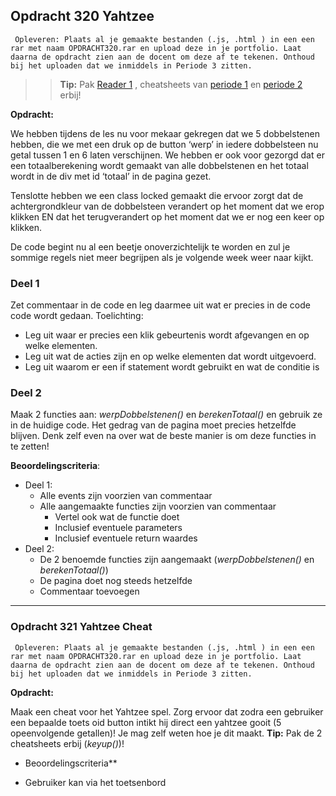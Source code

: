 ## Opdracht 320 Yahtzee

`` Opleveren: Plaats al je gemaakte bestanden (.js, .html ) in een een rar met naam OPDRACHT320.rar en upload deze in je portfolio. Laat daarna de opdracht zien aan de docent om deze af te tekenen. Onthoud bij het uploaden dat we inmiddels in Periode 3 zitten.``

>> **Tip:** Pak <a href="https://elo.kw1c.nl/CMS/Studie/811%20ICT-Academie/811%20VakkenInhoud/%5BB.16%20JAV%5D%20Javascript/25187%20%C2%A0%20Applicatie-%20en%20mediaontwikkelaar/Periode%2003/Productie/01.%20Reader/Reader%201%20-%20Attributen%20&%20Properties.pdf" target="_blank">Reader 1</a> , cheatsheets van <a href="https://elo.kw1c.nl/CMS/Studie/811%20ICT-Academie/811%20VakkenInhoud/%5BB.16%20JAV%5D%20Javascript/25187%20%C2%A0%20Applicatie-%20en%20mediaontwikkelaar/Periode%2003/Productie/01.%20Reader/Cheat%20Sheet%20-%20Javascript%20-%20periode%201%20en%202.pdf" target="blank"> periode 1</a> en  <a href="https://elo.kw1c.nl/CMS/Studie/811%20ICT-Academie/811%20VakkenInhoud/%5BB.16%20JAV%5D%20Javascript/25187%20%C2%A0%20Applicatie-%20en%20mediaontwikkelaar/Periode%2003/Productie/01.%20Reader/Cheat%20Sheet%20-%20Javascript%20-%20Periode%202.pdf" target="_blank">periode 2</a> erbij!

**Opdracht:**

We hebben tijdens de les nu voor mekaar gekregen dat we 5 dobbelstenen hebben, die we met een druk op de button ‘werp’
in iedere dobbelsteen nu getal tussen 1 en 6 laten verschijnen.
We hebben er ook voor gezorgd dat er een totaalberekening wordt gemaakt van alle dobbelstenen en het totaal wordt in de
div met id ‘totaal’ in de pagina gezet.

Tenslotte hebben we een class locked gemaakt die ervoor zorgt dat de achtergrondkleur van de dobbelsteen verandert op het
moment dat we erop klikken EN dat het terugverandert op het moment dat we er nog een keer op klikken.


De code begint nu al een beetje onoverzichtelijk te worden en zul je sommige regels niet meer begrijpen als je volgende week
weer naar kijkt. 


### Deel 1
Zet commentaar in de code en leg daarmee uit wat er precies in de code code wordt gedaan.
Toelichting:
- Leg uit waar er precies een klik gebeurtenis wordt afgevangen en op welke elementen.
- Leg uit wat de acties zijn en op welke elementen dat wordt uitgevoerd.
- Leg uit waarom er een if statement wordt gebruikt en wat de conditie is


### Deel 2
Maak 2 functies aan:
*werpDobbelstenen()* en *berekenTotaal()* en gebruik ze in de huidige code. Het gedrag van de pagina moet precies hetzelfde
blijven. 
Denk zelf even na over wat de beste manier is om deze functies in te zetten!


**Beoordelingscriteria**:
- Deel 1:
	- Alle events zijn voorzien van commentaar
	- Alle aangemaakte functies zijn voorzien van commentaar
		- Vertel ook wat de functie doet
		- Inclusief eventuele parameters
		- Inclusief eventuele return waardes
- Deel 2:
	- De 2 benoemde functies zijn aangemaakt (*werpDobbelstenen()* en *berekenTotaal()*)
	- De pagina doet nog steeds hetzelfde
	- Commentaar toevoegen

---

### Opdracht 321 Yahtzee Cheat

```` Opleveren: Plaats al je gemaakte bestanden (.js, .html ) in een een rar met naam OPDRACHT320.rar en upload deze in je portfolio. Laat daarna de opdracht zien aan de docent om deze af te tekenen. Onthoud bij het uploaden dat we inmiddels in Periode 3 zitten.````

**Opdracht:**

Maak een cheat voor het Yahtzee spel. Zorg ervoor dat zodra een gebruiker een bepaalde toets oid button intikt hij direct een yahtzee gooit (5 opeenvolgende getallen)!
Je mag zelf weten hoe je dit maakt. **Tip:** Pak de 2 cheatsheets erbij (*keyup()*)!

* Beoordelingscriteria**
- Gebruiker kan via het toetsenbord
